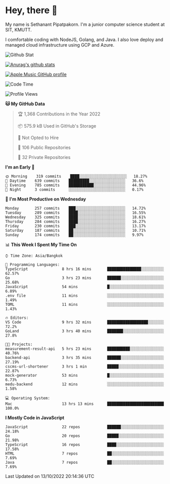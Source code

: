 # Hey, there 🙌
My name is Sethanant Pipatpakorn. I'm a junior computer science student at SIT, KMUTT.

I comfortable coding with NodeJS, Golang, and Java. I also love deploy and managed cloud infrastructure using GCP and Azure.

![Github Stat](https://github-profile-summary-cards.vercel.app/api/cards/profile-details?username=thetkpark&theme=dracula)

[![Anurag's github stats](https://github-readme-stats.vercel.app/api?username=thetkpark&count_private=true&show_icons=true&theme=tokyonight)](https://github.com/anuraghazra/github-readme-stats)

[![Apple Music GitHub profile](https://apple-music-github-profile.rayriffy.com/theme/light.svg?uid=000347.6120fcbefcb74cd59d65c108cc315787.1333)](https://github.com/rayriffy/apple-music-github-profile)

<!--START_SECTION:waka-->
![Code Time](http://img.shields.io/badge/Code%20Time-849%20hrs%2035%20mins-blue)

![Profile Views](http://img.shields.io/badge/Profile%20Views-2-blue)

**🐱 My GitHub Data** 

> 🏆 1,368 Contributions in the Year 2022
 > 
> 📦 575.9 kB Used in GitHub's Storage 
 > 
> 🚫 Not Opted to Hire
 > 
> 📜 106 Public Repositories 
 > 
> 🔑 32 Private Repositories  
 > 
**I'm an Early 🐤** 

```text
🌞 Morning    319 commits    ████░░░░░░░░░░░░░░░░░░░░░   18.27% 
🌆 Daytime    639 commits    █████████░░░░░░░░░░░░░░░░   36.6% 
🌃 Evening    785 commits    ███████████░░░░░░░░░░░░░░   44.96% 
🌙 Night      3 commits      ░░░░░░░░░░░░░░░░░░░░░░░░░   0.17%

```
📅 **I'm Most Productive on Wednesday** 

```text
Monday       257 commits    ███░░░░░░░░░░░░░░░░░░░░░░   14.72% 
Tuesday      289 commits    ████░░░░░░░░░░░░░░░░░░░░░   16.55% 
Wednesday    325 commits    ████░░░░░░░░░░░░░░░░░░░░░   18.61% 
Thursday     284 commits    ████░░░░░░░░░░░░░░░░░░░░░   16.27% 
Friday       230 commits    ███░░░░░░░░░░░░░░░░░░░░░░   13.17% 
Saturday     187 commits    ██░░░░░░░░░░░░░░░░░░░░░░░   10.71% 
Sunday       174 commits    ██░░░░░░░░░░░░░░░░░░░░░░░   9.97%

```


📊 **This Week I Spent My Time On** 

```text
⌚︎ Time Zone: Asia/Bangkok

💬 Programming Languages: 
TypeScript               8 hrs 16 mins       ███████████████░░░░░░░░░░   62.57% 
Go                       3 hrs 23 mins       ██████░░░░░░░░░░░░░░░░░░░   25.68% 
JavaScript               54 mins             █░░░░░░░░░░░░░░░░░░░░░░░░   6.89% 
.env file                11 mins             ░░░░░░░░░░░░░░░░░░░░░░░░░   1.49% 
TOML                     11 mins             ░░░░░░░░░░░░░░░░░░░░░░░░░   1.43%

🔥 Editors: 
VS Code                  9 hrs 32 mins       ██████████████████░░░░░░░   72.2% 
GoLand                   3 hrs 40 mins       ███████░░░░░░░░░░░░░░░░░░   27.8%

🐱‍💻 Projects: 
measurement-result-api   5 hrs 23 mins       ██████████░░░░░░░░░░░░░░░   40.76% 
backend-api              3 hrs 35 mins       ██████░░░░░░░░░░░░░░░░░░░   27.19% 
cscms-url-shortener      3 hrs 1 min         █████░░░░░░░░░░░░░░░░░░░░   22.87% 
mock-generator           53 mins             █░░░░░░░░░░░░░░░░░░░░░░░░   6.73% 
medu-backend             12 mins             ░░░░░░░░░░░░░░░░░░░░░░░░░   1.58%

💻 Operating System: 
Mac                      13 hrs 13 mins      █████████████████████████   100.0%

```

**I Mostly Code in JavaScript** 

```text
JavaScript               22 repos            ██████░░░░░░░░░░░░░░░░░░░   24.18% 
Go                       20 repos            █████░░░░░░░░░░░░░░░░░░░░   21.98% 
TypeScript               16 repos            ████░░░░░░░░░░░░░░░░░░░░░   17.58% 
HTML                     7 repos             ██░░░░░░░░░░░░░░░░░░░░░░░   7.69% 
Java                     7 repos             ██░░░░░░░░░░░░░░░░░░░░░░░   7.69%

```



 Last Updated on 13/10/2022 20:14:36 UTC
<!--END_SECTION:waka-->
